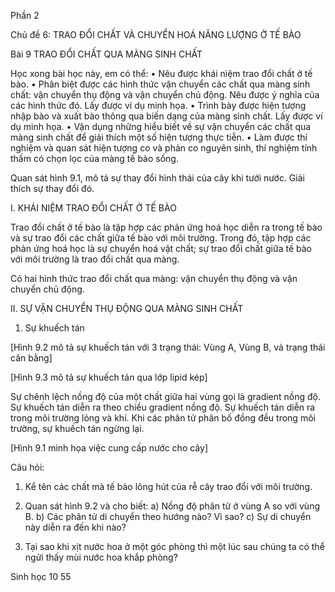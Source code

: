 Phần 2

Chủ đề 6: TRAO ĐỔI CHẤT VÀ CHUYỂN HOÁ NĂNG LƯỢNG Ở TẾ BÀO

Bài 9 TRAO ĐỔI CHẤT QUA MÀNG SINH CHẤT

Học xong bài học này, em có thể:
• Nêu được khái niệm trao đổi chất ở tế bào.
• Phân biệt được các hình thức vận chuyển các chất qua màng sinh chất: vận chuyển thụ động và vận chuyển chủ động. Nêu được ý nghĩa của các hình thức đó. Lấy được ví dụ minh họa.
• Trình bày được hiện tượng nhập bào và xuất bào thông qua biến dạng của màng sinh chất. Lấy được ví dụ minh họa.
• Vận dụng những hiểu biết về sự vận chuyển các chất qua màng sinh chất để giải thích một số hiện tượng thực tiễn.
• Làm được thí nghiệm và quan sát hiện tượng co và phản co nguyên sinh, thí nghiệm tính thấm có chọn lọc của màng tế bào sống.

Quan sát hình 9.1, mô tả sự thay đổi hình thái của cây khi tưới nước. Giải thích sự thay đổi đó.

I. KHÁI NIỆM TRAO ĐỔI CHẤT Ở TẾ BÀO

Trao đổi chất ở tế bào là tập hợp các phản ứng hoá học diễn ra trong tế bào và sự trao đổi các chất giữa tế bào với môi trường. Trong đó, tập hợp các phản ứng hoá học là sự chuyển hoá vật chất; sự trao đổi chất giữa tế bào với môi trường là trao đổi chất qua màng.

Có hai hình thức trao đổi chất qua màng: vận chuyển thụ động và vận chuyển chủ động.

II. SỰ VẬN CHUYỂN THỤ ĐỘNG QUA MÀNG SINH CHẤT

1. Sự khuếch tán

[Hình 9.2 mô tả sự khuếch tán với 3 trạng thái: Vùng A, Vùng B, và trạng thái cân bằng]

[Hình 9.3 mô tả sự khuếch tán qua lớp lipid kép]

Sự chênh lệch nồng độ của một chất giữa hai vùng gọi là gradient nồng độ. Sự khuếch tán diễn ra theo chiều gradient nồng độ. Sự khuếch tán diễn ra trong môi trường lỏng và khí. Khi các phân tử phân bố đồng đều trong môi trường, sự khuếch tán ngừng lại.

[Hình 9.1 minh họa việc cung cấp nước cho cây]

Câu hỏi:
1. Kể tên các chất mà tế bào lông hút của rễ cây trao đổi với môi trường.

2. Quan sát hình 9.2 và cho biết:
a) Nồng độ phân tử ở vùng A so với vùng B.
b) Các phân tử di chuyển theo hướng nào? Vì sao?
c) Sự di chuyển này diễn ra đến khi nào?

3. Tại sao khi xịt nước hoa ở một góc phòng thì một lúc sau chúng ta có thể ngửi thấy mùi nước hoa khắp phòng?

Sinh học 10 55